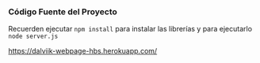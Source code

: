### Código Fuente del Proyecto 
Recuerden ejecutar ```npm install``` para instalar las librerías
y para ejecutarlo ``` node server.js ```


<https://dalviik-webpage-hbs.herokuapp.com/>